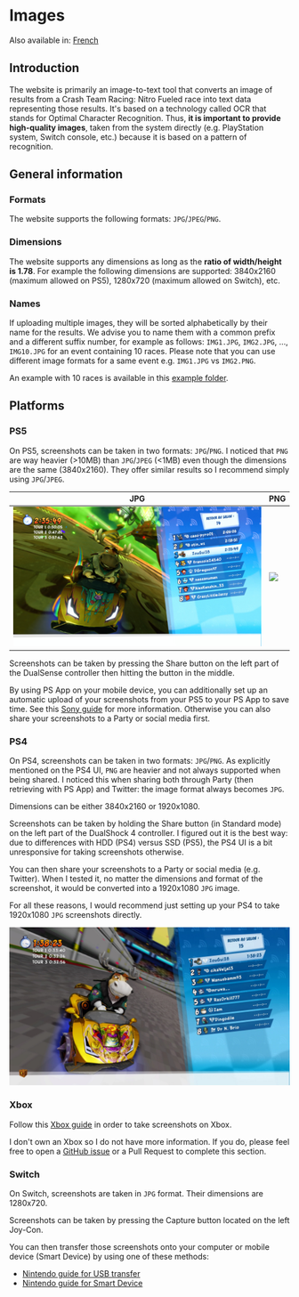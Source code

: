 # Images

Also available in: [French](../fr/Images.md)

## Introduction

The website is primarily an image-to-text tool that converts an image of results from a Crash Team Racing: Nitro Fueled race into text data representing those results. It's based on a technology called OCR that stands for Optimal Character Recognition. Thus, **it is important to provide high-quality images**, taken from the system directly (e.g. PlayStation system, Switch console, etc.) because it is based on a pattern of recognition.

## General information

### Formats

The website supports the following formats: `JPG`/`JPEG`/`PNG`.

### Dimensions

The website supports any dimensions as long as the **ratio of width/height is 1.78**. For example the following dimensions are supported: 3840x2160 (maximum allowed on PS5), 1280x720 (maximum allowed on Switch), etc.

### Names

If uploading multiple images, they will be sorted alphabetically by their name for the results. We advise you to name them with a common prefix and a different suffix number, for example as follows: `IMG1.JPG`, `IMG2.JPG`, ..., `IMG10.JPG` for an event containing 10 races. Please note that you can use different image formats for a same event e.g. `IMG1.JPG` vs `IMG2.PNG`.

An example with 10 races is available in this [example folder](https://github.com/sebranly/ctr-ocr/tree/main/src/img/examples/full-event).

## Platforms

### PS5

On PS5, screenshots can be taken in two formats: `JPG`/`PNG`. I noticed that `PNG` are way heavier (>10MB) than `JPG`/`JPEG` (<1MB) even though the dimensions are the same (3840x2160). They offer similar results so I recommend simply using `JPG`/`JPEG`.

|JPG|PNG|
|-|-|
|![](https://raw.githubusercontent.com/sebranly/ctr-ocr/main/src/img/examples/IMG1.JPG?raw=true)|![](https://raw.githubusercontent.com/sebranly/ctr-ocr/main/src/img/examples/IMG1.PNG?raw=true)|

Screenshots can be taken by pressing the Share button on the left part of the DualSense controller then hitting the button in the middle.

By using PS App on your mobile device, you can additionally set up an automatic upload of your screenshots from your PS5 to your PS App to save time. See this [Sony guide](https://www.playstation.com/en-ca/support/games/ps5-game-captures-ps-app/) for more information. Otherwise you can also share your screenshots to a Party or social media first.

### PS4

On PS4, screenshots can be taken in two formats: `JPG`/`PNG`. As explicitly mentioned on the PS4 UI, `PNG` are heavier and not always supported when being shared. I noticed this when sharing both through Party (then retrieving with PS App) and Twitter: the image format always becomes `JPG`.

Dimensions can be either 3840x2160 or 1920x1080.

Screenshots can be taken by holding the Share button (in Standard mode) on the left part of the DualShock 4 controller. I figured out it is the best way: due to differences with HDD (PS4) versus SSD (PS5), the PS4 UI is a bit unresponsive for taking screenshots otherwise.

You can then share your screenshots to a Party or social media (e.g. Twitter). When I tested it, no matter the dimensions and format of the screenshot, it would be converted into a 1920x1080 `JPG` image.

For all these reasons, I would recommend just setting up your PS4 to take 1920x1080 `JPG` screenshots directly.

![](https://raw.githubusercontent.com/sebranly/ctr-ocr/main/src/img/examples/ps4/IMG_PS4.JPG?raw=true)

### Xbox

Follow this [Xbox guide](https://support.xbox.com/en-US/help/friends-social-activity/share-socialize/capture-game-clips-and-screenshots) in order to take screenshots on Xbox.

I don't own an Xbox so I do not have more information. If you do, please feel free to open a [GitHub issue](https://github.com/sebranly/ctr-ocr/issues) or a Pull Request to complete this section.

### Switch

On Switch, screenshots are taken in `JPG` format. Their dimensions are 1280x720.

Screenshots can be taken by pressing the Capture button located on the left Joy-Con.

You can then transfer those screenshots onto your computer or mobile device (Smart Device) by using one of these methods:
- [Nintendo guide for USB transfer](https://en-americas-support.nintendo.com/app/answers/detail/a_id/53664/~/how-to-transfer-screenshots-and-video-captures-to-a-computer-via-a-usb-cable)
- [Nintendo guide for Smart Device](https://www.nintendo.co.uk/Support/Nintendo-Switch/How-to-Transfer-Screenshots-and-Video-Captures-to-a-Smart-Device-Wirelessly-1886298.html)